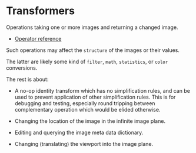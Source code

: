 # Transformers

Operations taking one or more images and returning a changed image.

  - [Operator reference](/doc/trunk/doc/transform.md)

Such operations may affect the `structure` of the images or their values.

The latter are likely some kind of `filter`, `math`, `statistics`, or `color` conversions.

The rest is about:

  - A no-op identity transform which has no simplification rules, and can be used to prevent
    application of other simplification rules. This is for debugging and testing, especially
    round tripping between complementary operation which would be elided otherwise.

  - Changing the location of the image in the infinite image plane.

  - Editing and querying the image meta data dictionary.

  - Changing (translating) the viewport into the image plane.
